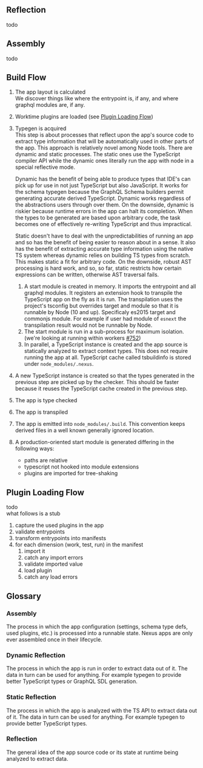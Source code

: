 ## Reflection

todo

## Assembly

todo

## Build Flow

1. The app layout is calculated  
   We discover things like where the entrypoint is, if any, and where graphql modules are, if any.
1. Worktime plugins are loaded (see [Plugin Loading Flow](#plugin-loading-flow))
1. Typegen is acquired  
   This step is about processes that reflect upon the app's source code to extract type information that will be automatically used in other parts of the app. This approach is relatively novel among Node tools. There are dynamic and static processes. The static ones use the TypeScript compiler API while the dynamic ones literally run the app with node in a special reflective mode.

   Dynamic has the benefit of being able to produce types that IDE's can pick up for use in not just TypeScript but also JavaScript. It works for the schema typegen because the GraphQL Schema builders permit generating accurate derived TypeScript. Dynamic works regardless of the abstractions users through over them. On the downside, dynamic is riskier because runtime errors in the app can halt its completion. When the types to be generated are based upon arbitrary code, the task becomes one of effectively re-writing TypeScript and thus impractical.

   Static doesn't have to deal with the unpredictabilities of running an app and so has the benefit of being easier to reason about in a sense. It also has the benefit of extracting accurate type information using the native TS system whereas dynamic relies on building TS types from scratch. This makes static a fit for arbitrary code. On the downside, robust AST processing is hard work, and so, so far, static restricts how certain expressions can be written, otherwise AST traversal fails.

   1. A start module is created in memory. It imports the entrypoint and all graphql modules. It registers an extension hook to transpile the TypeScript app on the fly as it is run. The transpilation uses the project's tsconfig but overrides target and module so that it is runnable by Node (10 and up). Specificaly es2015 target and commonjs module. For example if user had module of `esnext` the transpilation result would not be runnable by Node.
   1. The start module is run in a sub-process for maximum isolation. (we're looking at running within workers [#752](https://github.com/graphql-nexus/nexus/issues/752))
   1. In parallel, a TypeScript instance is created and the app source is statically analyzed to extract context types. This does not require running the app at all. TypeScript cache called tsbuildinfo is stored under `node_modules/.nexus`.

1. A new TypeScript instance is created so that the types generated in the previous step are picked up by the checker. This should be faster because it reuses the TypeScript cache created in the previous step.
1. The app is type checked
1. The app is transpiled
1. The app is emitted into `node_modules/.build`. This convention keeps derived files in a well known generally ignored location.
1. A production-oriented start module is generated differing in the following ways:
   - paths are relative
   - typescript not hooked into module extensions
   - plugins are imported for tree-shaking

## Plugin Loading Flow

todo  
what follows is a stub

1. capture the used plugins in the app
1. validate entrypoints
1. transform entrypoints into manifests
1. for each dimension (work, test, run) in the manifest
   1. import it
   1. catch any import errors
   1. validate imported value
   1. load plugin
   1. catch any load errors

## Glossary

### Assembly

The process in which the app configuration (settings, schema type defs, used plugins, etc.) is processed into a runnable state. Nexus apps are only ever assembled once in their lifecycle.

### Dynamic Reflection

The process in which the app is run in order to extract data out of it. The data in turn can be used for anything. For example typegen to provide better TypeScript types or GraphQL SDL generation.

### Static Reflection

The process in which the app is analyzed with the TS API to extract data out of it. The data in turn can be used for anything. For example typegen to provide better TypeScript types.

### Reflection

The general idea of the app source code or its state at runtime being analyzed to extract data.
